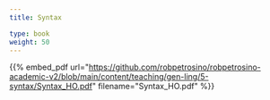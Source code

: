```yaml
---
title: Syntax

type: book
weight: 50
---
```



{{% embed_pdf url="https://github.com/robpetrosino/robpetrosino-academic-v2/blob/main/content/teaching/gen-ling/5-syntax/Syntax_HO.pdf" filename="Syntax_HO.pdf" %}}